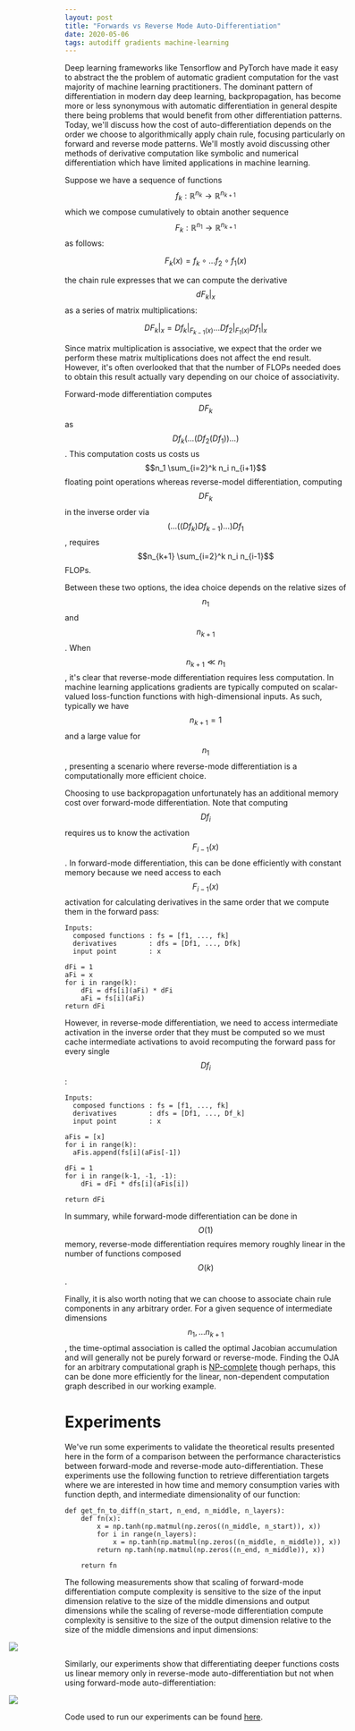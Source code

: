 ```yaml
---
layout: post
title: "Forwards vs Reverse Mode Auto-Differentiation"
date: 2020-05-06
tags: autodiff gradients machine-learning
---
```


Deep learning frameworks like Tensorflow and PyTorch have made it easy to abstract the the problem of automatic gradient computation for the vast majority of machine learning practitioners. The dominant pattern of differentiation in modern day deep learning, backpropagation, has become more or less synonymous with automatic differentiation in general despite there being problems that would benefit from other differentiation patterns. Today, we'll discuss how the cost of auto-differentiation depends on the order we choose to algorithmically apply chain rule, focusing particularly on forward and reverse mode patterns. We'll mostly avoid discussing other methods of derivative computation like symbolic and numerical differentiation which have limited applications in machine learning.

Suppose we have a sequence of functions $$f_k: \mathbb{R}^{n_k} \rightarrow \mathbb{R}^{n_{k+1}}$$ which  we compose cumulatively to obtain another sequence $$F_k:\mathbb{R}^{n_1} \rightarrow \mathbb{R}^{n_{k+1}}$$ as follows:

$$F_k(x) = f_{k} \circ \ldots f_2 \circ f_1 (x)$$

the chain rule expresses that we can compute the derivative $$dF_k \vert_x$$ as a series of matrix multiplications:

$$DF_k \bigg\vert_x = Df_{k} \bigg\vert_{F_{k-1}(x)} \ldots Df_2 \bigg\vert_{F_1(x)} Df_1 \bigg\vert_x$$

Since matrix multiplication is associative, we expect that the order we perform these matrix multiplications does not affect the end result. However, it's often overlooked that that the number of FLOPs needed does to obtain this result actually vary depending on our choice of associativity.

Forward-mode differentiation computes $$DF_k$$ as $$Df_k ( \ldots ( Df_2 ( Df_1) ) \ldots )$$. This computation costs us costs us $$n_1 \sum_{i=2}^k n_i n_{i+1}$$ floating point operations whereas reverse-model differentiation, computing $$DF_k$$ in the inverse order via $$( \ldots ( ( Df_k ) Df_{k-1} ) \ldots ) Df_1$$, requires $$n_{k+1} \sum_{i=2}^k n_i n_{i-1}$$ FLOPs.

Between these two options, the idea choice depends on the relative sizes of $$n_1$$ and $$n_{k+1}$$. When $$n_{k+1} \ll n_1$$, it's clear that reverse-mode differentiation requires less computation. In machine learning applications gradients are typically computed on scalar-valued loss-function functions with high-dimensional inputs. As such, typically we have $$n_{k+1} = 1$$ and a large value for $$n_1$$, presenting a scenario where reverse-mode differentiation is a computationally more efficient choice.

Choosing to use backpropagation unfortunately has an additional memory cost over forward-mode differentiation. Note that computing $$Df_i$$ requires us to know the activation $$F_{i-1}(x)$$. In forward-mode differentiation, this can be done efficiently with constant memory because we need access to each $$F_{i-1}(x)$$ activation for calculating derivatives in the same order that we compute them in the forward pass:

```
Inputs:
  composed functions : fs = [f1, ..., fk]
  derivatives        : dfs = [Df1, ..., Dfk]
  input point        : x

dFi = 1
aFi = x
for i in range(k):
    dFi = dfs[i](aFi) * dFi
    aFi = fs[i](aFi)
return dFi
```

However, in reverse-mode differentiation, we need to access intermediate activation in the inverse order that they must be computed so we must cache intermediate activations to avoid recomputing the forward pass for every single $$Df_i$$:

```
Inputs:
  composed functions : fs = [f1, ..., fk]
  derivatives        : dfs = [Df1, ..., Df_k]
  input point        : x

aFis = [x]
for i in range(k):
  aFis.append(fs[i](aFis[-1])

dFi = 1
for i in range(k-1, -1, -1):
    dFi = dFi * dfs[i](aFis[i])

return dFi
```

In summary, while forward-mode differentiation can be done in $$O(1)$$ memory, reverse-mode differentiation requires memory roughly linear in the number of functions composed $$O(k)$$.

Finally, it is also worth noting that we can choose to associate chain rule components in any arbitrary order. For a given sequence of intermediate dimensions $$n_1, \ldots n_{k+1}$$, the time-optimal association is called the optimal Jacobian accumulation and will generally not be purely forward or reverse-mode. Finding the OJA for an arbitrary computational graph is [NP-complete](http://citeseerx.ist.psu.edu/viewdoc/download?doi=10.1.1.320.5665&rep=rep1&type=pdf) though perhaps, this can be done more efficiently for the linear, non-dependent computation graph described in our working example.

# Experiments

We've run some experiments to validate the theoretical results presented here in the form of a comparison between the performance characteristics between forward-mode and reverse-mode auto-differentiation. These experiments use the following function to retrieve differentiation targets where we are interested in how time and memory consumption varies with function depth, and intermediate dimensionality of our function:

```
def get_fn_to_diff(n_start, n_end, n_middle, n_layers):
    def fn(x):
        x = np.tanh(np.matmul(np.zeros((n_middle, n_start)), x))
        for i in range(n_layers):
            x = np.tanh(np.matmul(np.zeros((n_middle, n_middle)), x))
        return np.tanh(np.matmul(np.zeros((n_end, n_middle)), x))

    return fn
```

The following measurements show that scaling of forward-mode differentiation compute complexity is sensitive to the size of the input dimension relative to the size of the middle dimensions and output dimensions while the scaling of reverse-mode differentiation compute complexity is sensitive to the size of the output dimension relative to the size of the middle dimensions and input dimensions:

<img style="max-width: 900px; margin: 0 0 0 -100px;" src="https://frankwang95.github.io/assets/fwd_vs_rev_mode_autodiff/fwd_vs_rev_time.png">

Similarly, our experiments show that differentiating deeper functions costs us linear memory only in reverse-mode auto-differentiation but not when using forward-mode auto-differentiation:

<img style="max-width: 900px; margin: 0 0 0 -100px;" src="https://frankwang95.github.io/assets/fwd_vs_rev_mode_autodiff/fwd_vs_rev_mem.png">

Code used to run our experiments can be found [here](https://github.com/frankwang95/experiments/blob/master/2020/forward_vs_reverse_mode_autodiff.ipynb).
